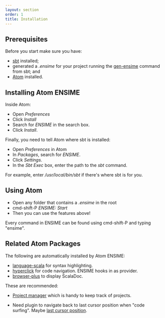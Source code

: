 ```yaml
---
layout: section
order: 1
title: Installation
---
```


## Prerequisites

Before you start make sure you have:

- [sbt] installed;
- generated a _.ensime_ for your project running the [gen-ensime] command from sbt; and
- [Atom] installed.

## Installing Atom ENSIME

Inside Atom:

- Open _Preferences_
- Click _Install_
- Search for _ENSIME_ in the search box.
- Click _Install_.

Finally, you need to tell Atom where sbt is installed:

- Open _Preferences_ in Atom
- In _Packages_, search for _ENSIME_.
- Click _Settings_.
- In the _Sbt Exec_ box, enter the path to the _sbt_ command.

For example, enter _/usr/local/bin/sbt_ if there's where sbt is for you.

## Using Atom

- Open any folder that contains a _.ensime_ in the root
- cmd-shift-P _ENSIME: Start_
- Then you can use the features above!

Every command in ENSIME can be found using cmd-shift-P and typing "ensime".

## Related Atom Packages

The following are automatically installed by Atom ENSIME:

- [language-scala] for syntax highlighting.
- [hyperclick] for code navigation. ENSIME hooks in as provider.
- [browser-plus] to display ScalaDoc.


These are recommended:

- [Project manager] which is handy to keep track of projects.

- Need plugin to navigate back to last cursor position when "code surfing". Maybe [last cursor position].


[sbt]: http://www.scala-sbt.org/download.html
[gen-ensime]: /build_tools/sbt/
[language-scala]: https://atom.io/packages/language-scala
[hyperclick]: https://atom.io/packages/hyperclick
[browser-plus]: https://atom.io/packages/browser-plus
[Project manager]: https://github.com/danielbrodin/atom-project-manager
[last cursor position]: https://atom.io/packages/last-cursor-position
[Atom]: https://atom.io/

